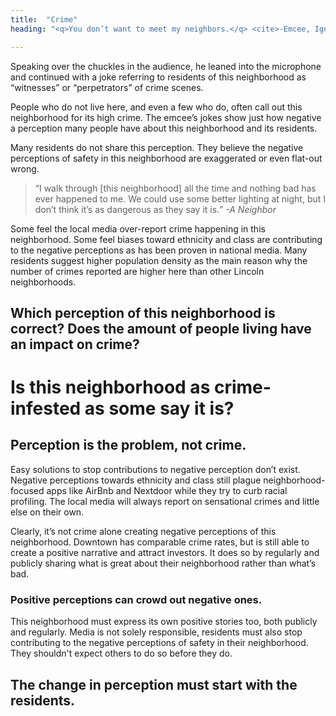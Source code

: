 ```yaml
---
title:  "Crime"
heading: "<q>You don’t want to meet my neighbors.</q> <cite>-Emcee, Ignite Lincoln 2016</cite>"

---
```


Speaking over the chuckles in the audience, he leaned into the microphone and continued with a joke referring to residents of this neighborhood as “witnesses” or “perpetrators” of crime scenes.

People who do not live here, and even a few who do, often call out this neighborhood for its high crime. The emcee’s jokes show just how negative a perception many people have about this neighborhood and its residents.

Many residents do not share this perception. They believe the negative perceptions of safety in this neighborhood are exaggerated or even flat-out wrong.

<blockquote><q>I walk through [this neighborhood] all the time and nothing bad has ever happened to me. We could use some better lighting at night, but I don’t think it’s as dangerous as they say it is.</q> <cite> -A Neighbor</cite>
</blockquote>

Some feel the local media over-report crime happening in this neighborhood. Some feel biases toward ethnicity and class are contributing to the negative perceptions as has been proven in national media. Many residents suggest higher population density as the main reason why the number of crimes reported are higher here than other Lincoln neighborhoods.

<h2 class="mt0 f2 mb4 lh-solid mb0">Which perception of this neighborhood is correct? Does the amount of people living have an impact on crime?</h2> 
<h1 class="f2 f-subheadline-ns mt0 lh-solid">Is this neighborhood as crime-infested as some say it is?</h1>





<h2 class="mt0 f2 mb4 lh-solid">Perception is the problem, not crime.</h2>

Easy solutions to stop contributions to negative perception don’t exist. Negative perceptions towards ethnicity and class still plague neighborhood-focused apps like AirBnb and Nextdoor while they try to curb racial profiling. The local media will always report on sensational crimes and little else on their own.

Clearly, it’s not crime alone creating negative perceptions of this neighborhood. Downtown has comparable crime rates, but is still able to create a positive narrative and attract investors. It does so by regularly and publicly sharing what is great about their neighborhood rather than what’s bad.

<h3 class="pv4 bt bb b--black-70 black-70 mw10 center f2 fw3 call-out">Positive perceptions can crowd out negative ones.</h3>

This neighborhood must express its own positive stories too, both publicly and regularly. Media is not solely responsible, residents must also stop contributing to the negative perceptions of safety in their neighborhood. They shouldn't expect others to do so before they do.

<h2 class="mt0 f2 mb4 lh-solid">The change in perception must start with the residents.</h2>